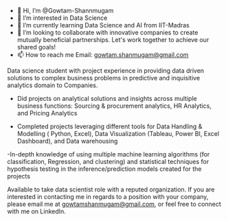 - 👋 Hi, I’m @Gowtam-Shannmugam
- 👀 I’m interested in Data Science
- 🌱 I’m currently learning Data Science and AI from IIT-Madras
- 💞️ I’m looking to collaborate with innovative companies to create mutually beneficial partnerships. Let's work together to achieve our shared goals!
- 📫 How to reach me Email: gowtam.shanmugam@gmail.com

Data science student with project experience in providing data driven solutions to complex business problems in predictive and inquisitive analytics domain to Companies.

- Did projects on analytical solutions and insights across multiple business functions: Sourcing & procurement analytics, HR Analytics, and Pricing Analytics

- Completed projects leveraging different tools for Data Handling & Modelling ( Python, Excel), Data Visualization (Tableau, Power BI, Excel Dashboard), and Data warehousing 

-In-depth knowledge of using multiple machine learning algorithms (for classification, Regression, and clustering) and statistical techniques for hypothesis testing in the inference/prediction models created for the projects

Available to take data scientist role with a reputed organization. If you are interested in contacting me in regards to a position with your company, please email me at gowtamshanmugam@gmail.com, or feel free to connect with me on LinkedIn.
